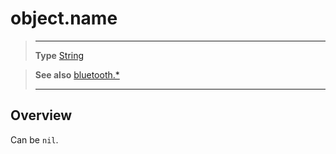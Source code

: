 # object.name

> --------------------- ------------------------------------------------------------------------------------------
> __Type__              [String](https://docs.coronalabs.com/api/type/String.html)


> __See also__          [bluetooth.*](/plugin/bluetooth.md)
> --------------------- ------------------------------------------------------------------------------------------

## Overview

Can be `nil`.